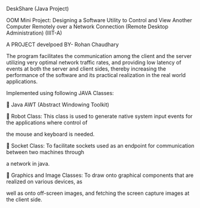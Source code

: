 DeskShare (Java Project)

OOM Mini Project: Designing a Software Utility to Control and View Another Computer Remotely over a Network Connection (Remote Desktop Administration) (IIIT-A)

A PROJECT develpoed BY- Rohan Chaudhary

The program facilitates the communication among the client and the server utilizing very optimal network traffic rates, and providing low latency of events at both the server and client sides, thereby increasing the performance of the software and its practical realization in the real world applications.

Implemented using following JAVA Classes:

 Java AWT (Abstract Windowing Toolkit)

 Robot Class: This class is used to generate native system input events for the applications where control of

the mouse and keyboard is needed.

 Socket Class: To facilitate sockets used as an endpoint for communication between two machines through

a network in java.

 Graphics and Image Classes: To draw onto graphical components that are realized on various devices, as

well as onto off-screen images, and fetching the screen capture images at the client side.
